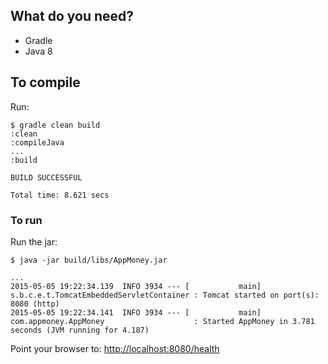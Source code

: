 ## What do you need?

- Gradle
- Java 8

## To compile

Run:

```
$ gradle clean build
:clean
:compileJava
...
:build

BUILD SUCCESSFUL

Total time: 8.621 secs
```

### To run

Run the jar:

```
$ java -jar build/libs/AppMoney.jar

...
2015-05-05 19:22:34.139  INFO 3934 --- [           main] s.b.c.e.t.TomcatEmbeddedServletContainer : Tomcat started on port(s): 8080 (http)
2015-05-05 19:22:34.141  INFO 3934 --- [           main] com.appmoney.AppMoney                    : Started AppMoney in 3.781 seconds (JVM running for 4.187)
```

Point your browser to: [http://localhost:8080/health](http://localhost:8080/health)
